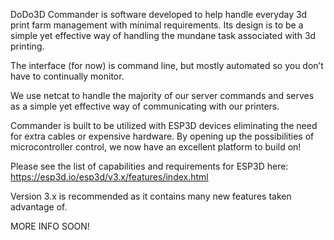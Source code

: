 DoDo3D Commander is software developed to help handle everyday 3d print farm management with minimal requirements.  Its design is to be a simple yet effective way of handling the mundane task associated with 3d printing.

The interface (for now) is command line, but mostly automated so you don’t have to continually monitor.

We use netcat to handle the majority of our server commands and serves as a simple yet effective way of communicating with our printers.

Commander is built to be utilized with ESP3D devices eliminating the need for extra cables or expensive hardware.  By opening up the possibilities of microcontroller control, we now have an excellent platform to build on!

Please see the list of capabilities and requirements for ESP3D here:
https://esp3d.io/esp3d/v3.x/features/index.html

Version 3.x is recommended as it contains many new features taken advantage of.

MORE INFO SOON!
